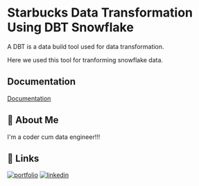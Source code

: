 
# Starbucks Data Transformation Using DBT Snowflake

A DBT is a data build tool used for data transformation.

Here we used this tool for tranforming snowflake data.
## Documentation

[Documentation](https://github.com/nitin-chaudhari/nitin-chaudhari.github.io)


## 🚀 About Me
I'm a coder cum data engineer!!!


## 🔗 Links
[![portfolio](https://img.shields.io/badge/my_portfolio-000?style=for-the-badge&logo=ko-fi&logoColor=white)](https://nitinchaudhari.streamlit.app/)
[![linkedin](https://img.shields.io/badge/linkedin-0A66C2?style=for-the-badge&logo=linkedin&logoColor=white)](https://www.linkedin.com/in/nitin-chaudhari/)

